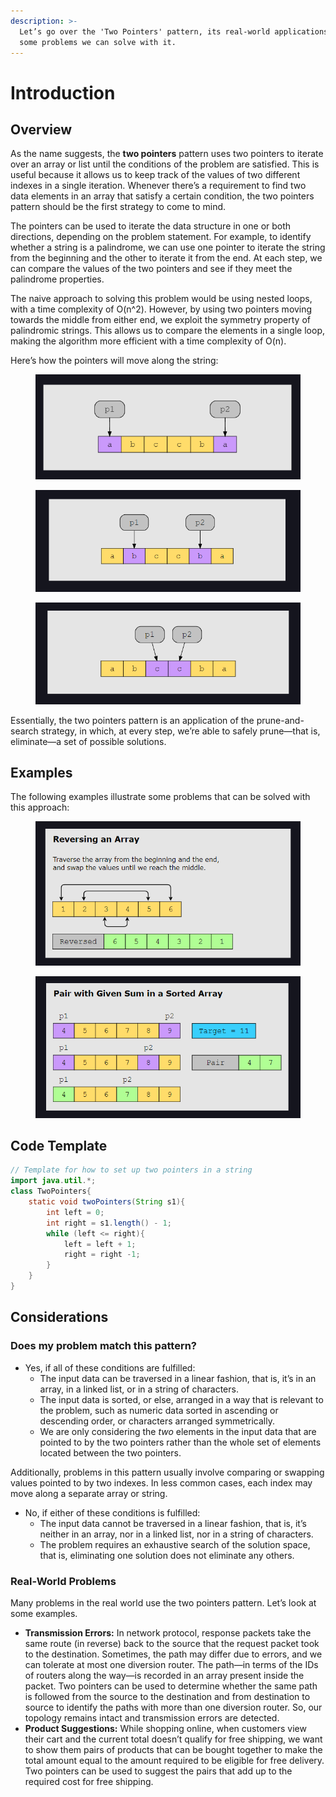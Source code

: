 ```yaml
---
description: >-
  Let’s go over the 'Two Pointers' pattern, its real-world applications, and
  some problems we can solve with it.
---
```


# Introduction

## Overview <a href="#overview" id="overview"></a>

As the name suggests, the **two pointers** pattern uses two pointers to iterate over an array or list until the conditions of the problem are satisfied. This is useful because it allows us to keep track of the values of two different indexes in a single iteration. Whenever there’s a requirement to find two data elements in an array that satisfy a certain condition, the two pointers pattern should be the first strategy to come to mind.

The pointers can be used to iterate the data structure in one or both directions, depending on the problem statement. For example, to identify whether a string is a palindrome, we can use one pointer to iterate the string from the beginning and the other to iterate it from the end. At each step, we can compare the values of the two pointers and see if they meet the palindrome properties.

The naive approach to solving this problem would be using nested loops, with a time complexity of O(n^2). However, by using two pointers moving towards the middle from either end, we exploit the symmetry property of palindromic strings. This allows us to compare the elements in a single loop, making the algorithm more efficient with a time complexity of O(n).

Here’s how the pointers will move along the string:

<div>

<figure><img src="../.gitbook/assets/Screenshot 2023-06-12 183058.png" alt=""><figcaption></figcaption></figure>

 

<figure><img src="../.gitbook/assets/Screenshot 2023-06-12 185626.png" alt=""><figcaption></figcaption></figure>

 

<figure><img src="../.gitbook/assets/Screenshot 2023-06-12 185542.png" alt=""><figcaption></figcaption></figure>

</div>

Essentially, the two pointers pattern is an application of the prune-and-search strategy, in which, at every step, we’re able to safely prune—that is, eliminate—a set of possible solutions.

## Examples <a href="#examples" id="examples"></a>

The following examples illustrate some problems that can be solved with this approach:

<div>

<figure><img src="../.gitbook/assets/Screenshot 2023-06-12 185840.png" alt=""><figcaption></figcaption></figure>

 

<figure><img src="../.gitbook/assets/Screenshot 2023-06-12 185859.png" alt=""><figcaption></figcaption></figure>

</div>

## Code Template

```java
// Template for how to set up two pointers in a string
import java.util.*;
class TwoPointers{
    static void twoPointers(String s1){
        int left = 0;
        int right = s1.length() - 1;
        while (left <= right){
            left = left + 1;
            right = right -1;
        }
    }
}
```

## Considerations

### Does my problem match this pattern? <a href="#does-my-problem-match-this-pattern" id="does-my-problem-match-this-pattern"></a>

* Yes, if all of these conditions are fulfilled:
  * The input data can be traversed in a linear fashion, that is, it’s in an array, in a linked list, or in a string of characters.
  * The input data is sorted, or else, arranged in a way that is relevant to the problem, such as numeric data sorted in ascending or descending order, or characters arranged symmetrically.
  * We are only considering the _two_ elements in the input data that are pointed to by the two pointers rather than the whole set of elements located between the two pointers.

Additionally, problems in this pattern usually involve comparing or swapping values pointed to by two indexes. In less common cases, each index may move along a separate array or string.

* No, if either of these conditions is fulfilled:
  * The input data cannot be traversed in a linear fashion, that is, it’s neither in an array, nor in a linked list, nor in a string of characters.
  * The problem requires an exhaustive search of the solution space, that is, eliminating one solution does not eliminate any others.

### Real-World Problems <a href="#real-world-problems" id="real-world-problems"></a>

Many problems in the real world use the two pointers pattern. Let’s look at some examples.

* **Transmission Errors:** In network protocol, response packets take the same route (in reverse) back to the source that the request packet took to the destination. Sometimes, the path may differ due to errors, and we can tolerate at most one diversion router. The path—in terms of the IDs of routers along the way—is recorded in an array present inside the packet. Two pointers can be used to determine whether the same path is followed from the source to the destination and from destination to source to identify the paths with more than one diversion router. So, our topology remains intact and transmission errors are detected.
* **Product Suggestions:** While shopping online, when customers view their cart and the current total doesn’t qualify for free shipping, we want to show them pairs of products that can be bought together to make the total amount equal to the amount required to be eligible for free delivery. Two pointers can be used to suggest the pairs that add up to the required cost for free shipping.
